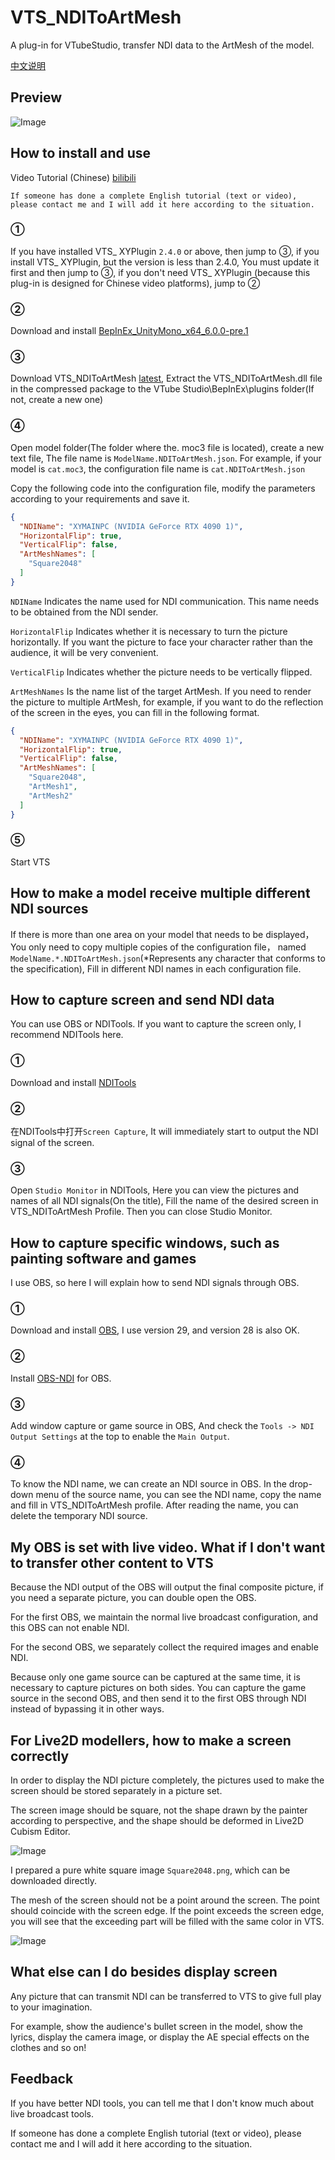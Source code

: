 # VTS_NDIToArtMesh
A plug-in for VTubeStudio, transfer NDI data to the ArtMesh of the model.

[中文说明][7]

## Preview
![Image](ReadmeAssets/NDIToArtMeshPreview.gif)

## How to install and use
Video Tutorial (Chinese) [bilibili][6]

`If someone has done a complete English tutorial (text or video), please contact me and I will add it here according to the situation.`
### ①
If you have installed VTS_ XYPlugin `2.4.0` or above, then jump to ③, if you install VTS_ XYPlugin, but the version is less than 2.4.0, You must update it first and then jump to ③, if you don't need VTS_ XYPlugin (because this plug-in is designed for Chinese video platforms), jump to ②

### ②
Download and install [BepInEx_UnityMono_x64_6.0.0-pre.1][1] 

### ③
Download VTS_NDIToArtMesh [latest][2], Extract the VTS_NDIToArtMesh.dll file in the compressed package to the VTube Studio\BepInEx\plugins folder(If not, create a new one)

### ④
Open model folder(The folder where the. moc3 file is located), create a new text file, The file name is `ModelName.NDIToArtMesh.json`. For example, if your model is `cat.moc3`, the configuration file name is `cat.NDIToArtMesh.json`

Copy the following code into the configuration file, modify the parameters according to your requirements and save it.

```json
{
  "NDIName": "XYMAINPC (NVIDIA GeForce RTX 4090 1)",
  "HorizontalFlip": true,
  "VerticalFlip": false,
  "ArtMeshNames": [
    "Square2048"
  ]
}
```

`NDIName` Indicates the name used for NDI communication. This name needs to be obtained from the NDI sender.

`HorizontalFlip` Indicates whether it is necessary to turn the picture horizontally. If you want the picture to face your character rather than the audience, it will be very convenient.

`VerticalFlip` Indicates whether the picture needs to be vertically flipped.

`ArtMeshNames` Is the name list of the target ArtMesh. If you need to render the picture to multiple ArtMesh, for example, if you want to do the reflection of the screen in the eyes, you can fill in the following format.

```json
{
  "NDIName": "XYMAINPC (NVIDIA GeForce RTX 4090 1)",
  "HorizontalFlip": true,
  "VerticalFlip": false,
  "ArtMeshNames": [
    "Square2048",
    "ArtMesh1",
    "ArtMesh2"
  ]
}
```
### ⑤
Start VTS

## How to make a model receive multiple different NDI sources
If there is more than one area on your model that needs to be displayed， You only need to copy multiple copies of the configuration file， named `ModelName.*.NDIToArtMesh.json`(*Represents any character that conforms to the specification), Fill in different NDI names in each configuration file.


## How to capture screen and send NDI data
You can use OBS or NDITools. If you want to capture the screen only, I recommend NDITools here.

### ①
Download and install [NDITools][3]

### ②
在NDITools中打开`Screen Capture`, It will immediately start to output the NDI signal of the screen.

### ③
Open `Studio Monitor` in NDITools, Here you can view the pictures and names of all NDI signals(On the title), Fill the name of the desired screen in VTS_NDIToArtMesh Profile. Then you can close Studio Monitor.

## How to capture specific windows, such as painting software and games
I use OBS, so here I will explain how to send NDI signals through OBS.

### ①
Download and install [OBS][4], I use version 29, and version 28 is also OK.

### ②
Install [OBS-NDI][5] for OBS.

### ③
Add window capture or game source in OBS, And check the `Tools -> NDI Output Settings` at the top to enable the `Main Output`.

### ④
To know the NDI name, we can create an NDI source in OBS. In the drop-down menu of the source name, you can see the NDI name, copy the name and fill in VTS_NDIToArtMesh profile. After reading the name, you can delete the temporary NDI source.

## My OBS is set with live video. What if I don't want to transfer other content to VTS
Because the NDI output of the OBS will output the final composite picture, if you need a separate picture, you can double open the OBS.

For the first OBS, we maintain the normal live broadcast configuration, and this OBS can not enable NDI.

For the second OBS, we separately collect the required images and enable NDI.

Because only one game source can be captured at the same time, it is necessary to capture pictures on both sides. You can capture the game source in the second OBS, and then send it to the first OBS through NDI instead of bypassing it in other ways.

## For Live2D modellers, how to make a screen correctly
In order to display the NDI picture completely, the pictures used to make the screen should be stored separately in a picture set.

The screen image should be square, not the shape drawn by the painter according to perspective, and the shape should be deformed in Live2D Cubism Editor.

![Image](ReadmeAssets/ScreenTextureSetting.jpg)

I prepared a pure white square image `Square2048.png`, which can be downloaded directly.

The mesh of the screen should not be a point around the screen. The point should coincide with the screen edge. If the point exceeds the screen edge, you will see that the exceeding part will be filled with the same color in VTS.

![Image](ReadmeAssets/ScreenMeshEdit.jpg)

## What else can I do besides display screen
Any picture that can transmit NDI can be transferred to VTS to give full play to your imagination.

For example, show the audience's bullet screen in the model, show the lyrics, display the camera image, or display the AE special effects on the clothes and so on!

## Feedback
If you have better NDI tools, you can tell me that I don't know much about live broadcast tools.

If someone has done a complete English tutorial (text or video), please contact me and I will add it here according to the situation.

[1]: https://github.com/BepInEx/BepInEx/releases/tag/v6.0.0-pre.1
[2]: https://github.com/xiaoye97/VTS_NDIToArtMesh/releases/latest
[3]: https://ndi.tv/tools/#download-tools
[4]: https://obsproject.com/
[5]: https://github.com/Palakis/obs-ndi/releases
[6]: https://www.bilibili.com/video/BV1HG4y1Q75N
[7]: README.md